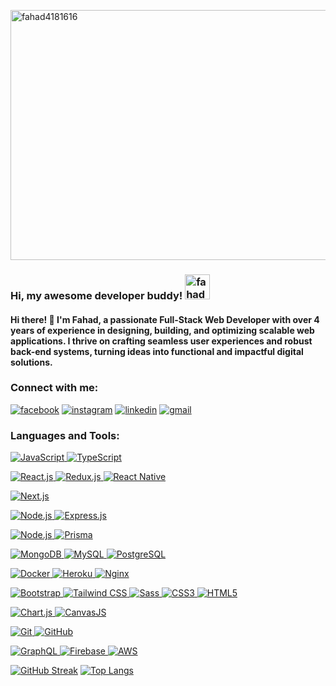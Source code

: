  
<p align="left"> <img width="800" height="400" src="https://i.ibb.co.com/1qJ6kjM/Nahidul-Islam-Fahad-800-x-400-px.webp" alt="fahad4181616" /></p>
<h3 align="left">Hi, my awesome developer buddy! <img width="40" height="40" src="https://media.giphy.com/media/w1OBpBd7kJqHrJnJ13/giphy.gif" alt="fahad4181616" /> </h3>

<h4 align="left" >Hi there! 👋 I'm Fahad, a passionate Full-Stack Web Developer  with over 4 years of experience in designing, building, and optimizing scalable web applications. I thrive on crafting seamless user experiences and robust back-end systems, turning ideas into functional and impactful digital solutions.</h4>
  
<h3 align="left">Connect with me:</h3>
<p align="left">
<a href='https://www.facebook.com/fahad6181461814/' target="_blank"><img alt='facebook' src='https://img.shields.io/badge/Facebook-100000?style=for-the-badge&logo=facebook&logoColor=FFFFFF&labelColor=5744ED&color=6957FB'/></a>
<a href='https://www.instagram.com/ni.fahad/#' target="_blank"><img alt='instagram' src='https://img.shields.io/badge/instagram-100000?style=for-the-badge&logo=instagram&logoColor=FFFFFF&labelColor=DD3737&color=DD3737'/></a>
<a href='https://www.linkedin.com/in/nifahad/' target="_blank"><img alt='linkedin' src='https://img.shields.io/badge/linkedin-100000?style=for-the-badge&logo=linkedin&logoColor=FFFFFF&labelColor=5744ED&color=6957FB'/></a>
<a href='https://mail.google.com/mail/u/0/' target="_blank"><img alt='gmail' src='https://img.shields.io/badge/Gmail-100000?style=for-the-badge&logo=gmail&logoColor=FFFFFF&labelColor=D14836&color=D14836'/></a>
</p>

<h3 align="left">Languages and Tools:</h3>




<p>
  <a href="https://developer.mozilla.org/en-US/docs/Web/JavaScript" target="_blank">
    <img alt="JavaScript" src="https://img.shields.io/badge/JavaScript-F7DF1E?style=for-the-badge&logo=javascript&logoColor=black" />
  </a>
  <a href="https://www.typescriptlang.org/" target="_blank" rel="noreferrer">
    <img alt="TypeScript" src="https://img.shields.io/badge/TypeScript-3178C6?style=for-the-badge&logo=typescript&logoColor=white" />
  </a>
</p>

<p>
  <a href="https://reactjs.org/" target="_blank" rel="noreferrer">
    <img alt="React.js" src="https://img.shields.io/badge/React_js-100000?style=for-the-badge&logo=react&logoColor=00D1F7&labelColor=FFFFFF&color=366DED" />
  </a>
  <a href="https://redux.js.org" target="_blank" rel="noreferrer">
    <img alt="Redux.js" src="https://img.shields.io/badge/Redux_js-100000?style=for-the-badge&logo=REdux&logoColor=764abc&labelColor=FBF3F3&color=764abc" />
  </a>
  <a href="https://reactnative.dev/" target="_blank" rel="noreferrer">
    <img alt="React Native" src="https://img.shields.io/badge/React%20Native-61DAFB?style=for-the-badge&logo=react&logoColor=black" />
  </a>
</p>

<p>
  <a href="https://nextjs.org/" target="_blank" rel="noreferrer">
    <img alt="Next.js" src="https://img.shields.io/badge/Next.js-000000?style=for-the-badge&logo=next.js&logoColor=ffffff&labelColor=000000&color=000000" />
  </a>
</p>

<p>
  <a href="https://nodejs.org" target="_blank" rel="noreferrer">
    <img alt="Node.js" src="https://img.shields.io/badge/Node.js-339933?style=for-the-badge&logo=node.js&logoColor=white" />
  </a>
    <a href="https://expressjs.com" target="_blank" rel="noreferrer">
    <img alt="Express.js" src="https://img.shields.io/badge/Express.js-000000?style=for-the-badge&logo=express&logoColor=white" />
  </a>
  
</p>


<p>
  <a href="https://nodejs.org" target="_blank" rel="noreferrer">
    <img alt="Node.js" src="https://img.shields.io/badge/mongoose-339933?style=for-the-badge&logo=mongoose&logoColor=white" />
  </a>
   <a href="https://www.prisma.io/" target="_blank" rel="noreferrer">
    <img alt="Prisma" src="https://img.shields.io/badge/Prisma-2D3748?style=for-the-badge&logo=prisma&logoColor=white" />
  </a> 
</p>

 

<p>
  <a href="https://www.mongodb.com/" target="_blank" rel="noreferrer">
    <img alt="MongoDB" src="https://img.shields.io/badge/MongoDB-47A248?style=for-the-badge&logo=mongodb&logoColor=white" />
  </a>
  <a href="https://www.mysql.com/" target="_blank" rel="noreferrer">
    <img alt="MySQL" src="https://img.shields.io/badge/MySQL-4479A1?style=for-the-badge&logo=mysql&logoColor=white" />
  </a>
  <a href="https://www.postgresql.org" target="_blank" rel="noreferrer">
    <img alt="PostgreSQL" src="https://img.shields.io/badge/PostgreSQL-4169E1?style=for-the-badge&logo=postgresql&logoColor=white" />
  </a>
</p>

<p>
  <a href="https://www.docker.com/" target="_blank" rel="noreferrer">
    <img alt="Docker" src="https://img.shields.io/badge/Docker-2496ED?style=for-the-badge&logo=docker&logoColor=white" />
  </a>
  <a href="https://heroku.com" target="_blank" rel="noreferrer">
    <img alt="Heroku" src="https://img.shields.io/badge/Heroku-430098?style=for-the-badge&logo=heroku&logoColor=white" />
  </a>
  <a href="https://www.nginx.com" target="_blank" rel="noreferrer">
    <img alt="Nginx" src="https://img.shields.io/badge/Nginx-009639?style=for-the-badge&logo=nginx&logoColor=white" />
  </a>
</p>

<p>
  <a href="https://getbootstrap.com" target="_blank" rel="noreferrer">
    <img alt="Bootstrap" src="https://img.shields.io/badge/Bootstrap-563D7C?style=for-the-badge&logo=bootstrap&logoColor=white" />
  </a>
  <a href="https://tailwindcss.com/" target="_blank" rel="noreferrer">
    <img alt="Tailwind CSS" src="https://img.shields.io/badge/Tailwind%20CSS-06B6D4?style=for-the-badge&logo=tailwind-css&logoColor=white" />
  </a>
  <a href="https://sass-lang.com" target="_blank" rel="noreferrer">
    <img alt="Sass" src="https://img.shields.io/badge/Sass-CC6699?style=for-the-badge&logo=sass&logoColor=white" />
  </a>
  <a href="https://www.w3schools.com/css/" target="_blank" rel="noreferrer">
    <img alt="CSS3" src="https://img.shields.io/badge/CSS3-1572B6?style=for-the-badge&logo=css3&logoColor=ffffff" />
  </a>
  <a href="https://www.w3.org/html/" target="_blank" rel="noreferrer">
    <img alt="HTML5" src="https://img.shields.io/badge/HTML5-E34F26?style=for-the-badge&logo=html5&logoColor=white" />
  </a>
</p>

<p>
  <a href="https://www.chartjs.org" target="_blank" rel="noreferrer">
    <img alt="Chart.js" src="https://img.shields.io/badge/Chart.js-F9D423?style=for-the-badge&logo=chart.js&logoColor=ffffff" />
  </a>
  <a href="https://canvasjs.com" target="_blank" rel="noreferrer">
    <img alt="CanvasJS" src="https://img.shields.io/badge/CanvasJS-004C5F?style=for-the-badge&logo=canvasjs&logoColor=ffffff" />
  </a>
</p>

<p>
  <a href="https://git-scm.com/" target="_blank" rel="noreferrer">
    <img alt="Git" src="https://img.shields.io/badge/Git-F05032?style=for-the-badge&logo=git&logoColor=white" />
  </a>
  <a href="https://github.com/shivamkapasia0" target="_blank" rel="noreferrer">
    <img alt="GitHub" src="https://img.shields.io/badge/GitHub-181717?style=for-the-badge&logo=github&logoColor=white" />
  </a>
</p>

<p>
  <a href="https://graphql.org" target="_blank" rel="noreferrer">
    <img alt="GraphQL" src="https://img.shields.io/badge/GraphQL-E10098?style=for-the-badge&logo=graphql&logoColor=white" />
  </a>
  <a href="https://firebase.google.com/" target="_blank" rel="noreferrer">
    <img alt="Firebase" src="https://img.shields.io/badge/Firebase-FFCB2F?style=for-the-badge&logo=firebase&logoColor=black" />
  </a>
  <a href="https://aws.amazon.com" target="_blank" rel="noreferrer">
    <img alt="AWS" src="https://img.shields.io/badge/Amazon%20Web%20Services-232F3E?style=for-the-badge&logo=amazonaws&logoColor=FF9900" />
  </a>
</p>
 



 

 
 


[![GitHub Streak](https://nirzak-streak-stats.vercel.app?user=Fahad41816&theme=onedark)](https://git.io/streak-stats)
[![Top Langs](https://github-readme-stats.vercel.app/api/top-langs/?username=Fahad41816&layout=pie)](https://github.com/Fahad41816/github-readme-stats)
